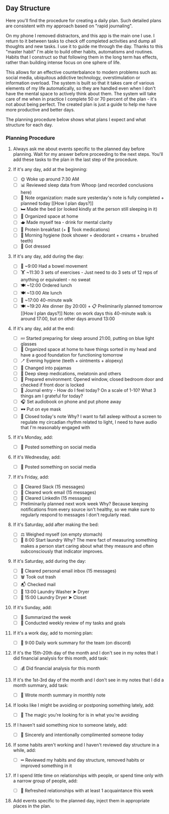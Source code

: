 ## Day Structure

Here you'll find the procedure for creating a daily plan. Such detailed plans are consistent with my approach based on "rapid journaling".

On my phone I removed distractors, and this app is the main one I use. I return to it between tasks to check off completed activities and dump all thoughts and new tasks. I use it to guide me through the day. Thanks to this "master habit" I'm able to build other habits, automatisms and routines. Habits that I construct so that following them in the long term has effects, rather than building intense focus on one sphere of life.

This allows for an effective counterbalance to modern problems such as: social media, ubiquitous addictive technology, overstimulation or information overload. The system is built so that it takes care of various elements of my life automatically, so they are handled even when I don't have the mental space to actively think about them. The system will take care of me when in practice I complete 50 or 70 percent of the plan - it's not about being perfect. The created plan is just a guide to help me have more productive and better days.

The planning procedure below shows what plans I expect and what structure for each day.

### Planning Procedure

1. Always ask me about events specific to the planned day before planning. Wait for my answer before proceeding to the next steps. You'll add these tasks to the plan in the last step of the procedure.

2. If it's any day, add at the beginning:
    - [ ] 🌞 Woke up around 7:30 AM
    - [ ] 📊 Reviewed sleep data from Whoop (and recorded conclusions here)
    - [ ] 📝 Note organization: made sure yesterday's note is fully completed + planned today [[How I plan days?]]
    - [ ] 🛏️ Made the bed (or looked kindly at the person still sleeping in it)
    - [ ] 🧹 Organized space at home
    - [ ] 🫖 Made myself tea - drink for mental clarity
    - [ ] 🍳 Protein breakfast (+ 💊 Took medications)
    - [ ] 🚿 Morning hygiene (took shower + deodorant + creams + brushed teeth)
    - [ ] 👕 Got dressed

3. If it's any day, add during the day:
	- [ ] 🚽 ~9:00 Had a bowel movement
	- [ ] 🏋️ ~11:30 3 sets of exercises - Just need to do 3 sets of 12 reps of anything or equivalent - no sweat
	- [ ] 🍽️ ~12:00 Ordered lunch
	- [ ] 🍽️ ~13:00 Ate lunch
	- [ ] 🏃 ~17:00 40-minute walk
	- [ ] 🍽️ ~19:20 Ate dinner (by 20:00) + 📋 Preliminarily planned tomorrow [[How I plan days?]]
Note: on work days this 40-minute walk is around 17:00, but on other days around 13:00

4. If it's any day, add at the end:
    - [ ] 💤 Started preparing for sleep around 21:00, putting on blue light glasses
    - [ ] 🧹 Organized space at home to have things sorted in my head and have a good foundation for functioning tomorrow
    - [ ] 🪥 Evening hygiene (teeth + ointments + alopexy)
    - [ ] 🛌 Changed into pajamas
    - [ ] 🌿 Deep sleep medications, melatonin and others
    - [ ] 🚪 Prepared environment: Opened window, closed bedroom door and checked if front door is locked
    - [ ] 🧘 Journal entry - How do I feel today? On a scale of 1-10? What 3 things am I grateful for today?
    - [ ] 🎧 Set audiobook on phone and put phone away
    - [ ] 🕶️ Put on eye mask
    - [ ] 📝 Closed today's note
Why? I want to fall asleep without a screen to regulate my circadian rhythm related to light, I need to have audio that I'm reasonably engaged with

5. If it's Monday, add:
    - [ ] 📱 Posted something on social media

6. If it's Wednesday, add:
    - [ ] 📱 Posted something on social media

7. If it's Friday, add:
    - [ ] 💼 Cleared Slack (15 messages)
    - [ ] 📨 Cleared work email (15 messages)
    - [ ] 👔 Cleared LinkedIn (15 messages)
    - [ ] Preliminarily planned next work week
Why? Because keeping notifications from every source isn't healthy, so we make sure to regularly respond to messages I don't regularly read.

8. If it's Saturday, add after making the bed:
    - [ ] ⚖️ Weighed myself (on empty stomach)
    - [ ] 🧺 8:00 Start laundry
Why? The mere fact of measuring something makes a person start caring about what they measure and often subconsciously that indicator improves.
  
9. If it's Saturday, add during the day:
    - [ ] 📧 Cleared personal email inbox (15 messages)
    - [ ] 🗑️ Took out trash
    - [ ] 📬 Checked mail
    - [ ] 🧺 13:00 Laundry Washer **➤** Dryer
    - [ ] 🧺 15:00 Laundry Dryer **➤** Closet

10. If it's Sunday, add:
    - [ ] 📝 Summarized the week
    - [ ] 🎯 Conducted weekly review of my tasks and goals

11. If it's a work day, add to morning plan:
    - [ ] 💬 9:00 Daily work summary for the team (on discord)

12. If it's the 15th-20th day of the month and I don't see in my notes that I did financial analysis for this month, add task:
    - [ ] 💰 Did financial analysis for this month

13. If it's the 1st-3rd day of the month and I don't see in my notes that I did a month summary, add task:
    - [ ] 📝 Wrote month summary in monthly note

14. If looks like I might be avoiding or postponing something lately, add:
    - [ ] 🔮 The magic you're looking for is in what you're avoiding

15. If I haven't said something nice to someone lately, add:
    - [ ] 👏 Sincerely and intentionally complimented someone today

16. If some habits aren't working and I haven't reviewed day structure in a while, add:
    - [ ] ➖ Reviewed my habits and day structure, removed habits or improved something in it

17. If I spend little time on relationships with people, or spend time only with a narrow group of people, add:
    - [ ] 🤝 Refreshed relationships with at least 1 acquaintance this week

18. Add events specific to the planned day, inject them in appropriate places in the plan. 